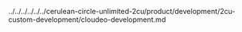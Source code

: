../../../../../../cerulean-circle-unlimited-2cu/product/development/2cu-custom-development/cloudeo-development.md